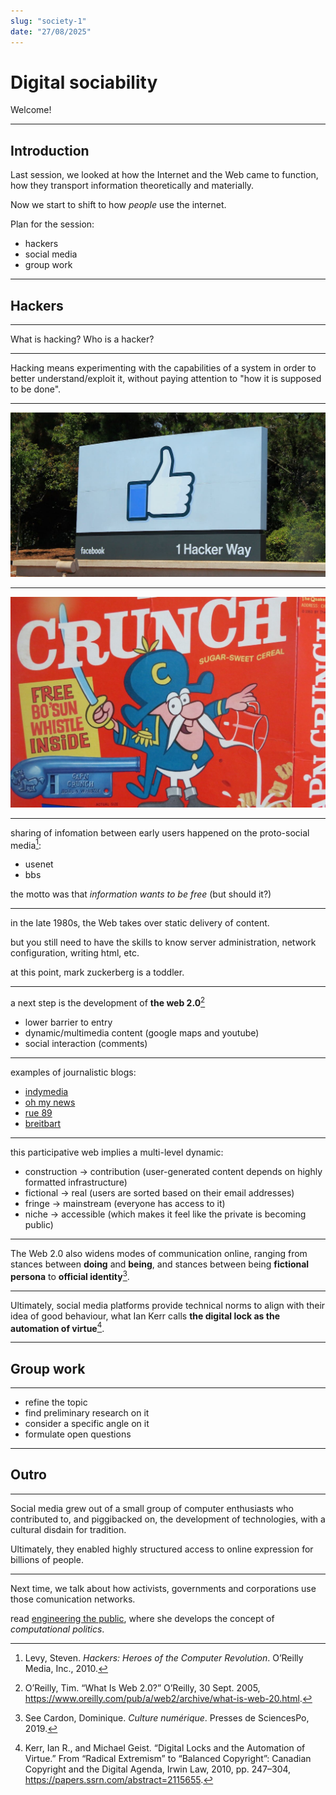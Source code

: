 ```yaml
---
slug: "society-1"
date: "27/08/2025"
---
```


# Digital sociability

Welcome!

---

## Introduction

Last session, we looked at how the Internet and the Web came to function, how they transport information theoretically and materially.

Now we start to shift to how _people_ use the internet.

Plan for the session:

- hackers
- social media
- group work

<!-- The main question of the two upcoming session is: how did we get to the social media we have today? To do that, we will trace back a history of online participation and socialization, starting with hackers and phreakers.

We will then look at how we've translated social performance online. What were the first forms of sociability on the internet, and how did these forms of sociability evolve to form the landscape of 'social media' as we see it today? We'll move through history from hackers to participative web to monolithic social networks.

Then, we will turn to the more classical understanding of political organization, with a particular focus on how digital technologies allow for the emergence of new forms of power structures, and how they reinforce existing means of control. -->

---

## Hackers

---

What is hacking? Who is a hacker?

---

Hacking means experimenting with the capabilities of a system in order to better understand/exploit it, without paying attention to "how it is supposed to be done".

---

![Facebook HQ, 1 Hacker Way](../docs/digital-culture-2019_assets/hackerway.jpeg)

<!-- One hack that facebook did was the [facebook emotional manipulation experiment](https://www.theatlantic.com/technology/archive/2014/06/everything-we-know-about-facebooks-secret-mood-manipulation-experiment/373648/). -->

---

![Cap'n Crunch is the most famous phreaker](../docs/digital-culture-2019_assets/capn-crunch-1964-bosun-whistle-box3.jpg)

<!-- Hackers are preceded by phreakers, such as [Cap'n Crunch](https://classic.esquire.com/secrets-of-the-blue-box/), who exploited telephone lines to bypass the arbitrary fees of the phone company (up until 1982, the Bell System, which owned AT&T, had monopoly over telephone communications in the US). One of those phreakers was Steve Wozniak, the creator of the first Apple computers, see [phone phreaking and the little blue box](https://www.slate.com/articles/technology/the_spectator/2011/10/the_article_that_inspired_steve_jobs_secrets_of_the_little_blue_.html) -->

---

sharing of infomation between early users happened on the proto-social media[^ref-levy]:

- usenet
- bbs

the motto was that _information wants to be free_ (but should it?)

[^ref-levy]: Levy, Steven. _Hackers: Heroes of the Computer Revolution_. O’Reilly Media, Inc., 2010.

<!--

Which is a technical twist on the claim for freedom of speech, coupled with some desire for knowledge. If knowledge is free, anyone can learn, and anyone can become skilled.

These social practices of hacker culture and the associated ethos of closed-source/open-source, proprietary/free software, are closely intertwined with the the means of communication, whether how they created these cultures, and how these cultures created them.

One the one side, you have things like the early communication systems: SSH, BBS, Usenet, IRC, etc. These were designed to allow for interaction between the participants (except for SSH, which allowed multiple people to use the same machine at the same time), and followed the design of a public message board, or a public chat. It took the web sometime to integrate these models of communication to its architecture (the web was originally made to serve static, non-interactable content). The switch towards a more user-friendly web (one with comments, wikis, blog posts, etc.) has led to what is called the __Web 2.0__.

On the other side, the hacker ethos transpired into some of the largest commercial digital products of our times. Products like MySpace, Facebook, AirBnB or Uber stand in the direct tradition of "hacking", and most companies and institutions now organize "hackathons", associating the practice with a sort of brainstorming. The terms disruption, hack, break, find their roots in these communities.

-->

---

in the late 1980s, the Web takes over static delivery of content.

but you still need to have the skills to know server administration, network configuration, writing html, etc.

at this point, mark zuckerberg is a toddler.

<!-- The next step in developing a presence online is the "homepage", where websites looked like [this one](https://phrack.org/issues/7/3#article) -->

---

a next step is the development of __the web 2.0__[^ref-oreilly]

- lower barrier to entry
- dynamic/multimedia content (google maps and youtube)
- social interaction (comments)

[^ref-oreilly]: O’Reilly, Tim. “What Is Web 2.0?” O’Reilly, 30 Sept. 2005, <https://www.oreilly.com/pub/a/web2/archive/what-is-web-20.html>.

<!-- With the Web 2.0, you don't need to know much about computers to be able to publish online. -->

---

examples of journalistic blogs:

- [indymedia](https://indymedia.org/)
- [oh my news](www.ohmynews.com)
- [rue 89](https://www.nouvelobs.com/rue89/)
- [breitbart](https://www.breitbart.com/)

<!-- All of these are _technically_ blogs: they don't need a printing press or a traditional distributor to reach their audiences. Just a single computer is necessary.

Hackers and the hacker ethos laid out the foundation for new and complex phenomena: the participative web, and social media. The switch to the Web 2.0 is then a switch in scale and usability. It becomes easier to edit things live, to set-up complex systems like a blog or a personal page, and to interact with webpages in ways that were either new or previously restricted to non-web systems (e.g. google maps, google drive, etc.). The Web 2.0 became emblematic by the platforms that appeared: MySpace, Wikipedia, YouTube, Facebook et. al.). Anyone can now theoretically say anything to anyone else. Information is free.

One of the first manifestations of these new possibilities is the creation of cultural groups online. With the streamlining of information sharing, and the reduction of friction in user interfaces and user experiences, sub-cultures started to develop (around Second Life, MySpace, Tumblr, etc.), around shared tastes, interests and activities. Exclusively-online cultures, such as MUDs (Multi-User Dungeon), which have been around as early as the 80s are now a possibility, and individuals are no longer restricted by lack of access or geographic remoteness.

This abundance of access has another consequence. It is no longer necessary to ask permission from traditional content-producers (e.g. newspapers) in order to publish and discuss something. Social media (like IndyMedia, Ohmynews, Rue89) were set-up in order to bypass the censorship and barrier to entry in existing dominant media. The result of this lack of moderation isn't always the magical appearance of high-quality content, but rather a complicated intertwining of broad tendencies, existing cultural agendas and economic incentives. 

-->

---

this participative web implies a multi-level dynamic:

- construction -> contribution (user-generated content depends on highly formatted infrastructure)
- fictional -> real (users are sorted based on their email addresses)
- fringe -> mainstream (everyone has access to it)
- niche -> accessible (which makes it feel like the private is becoming public)

<!--

Once all of these technologies are in place, we get what we call "social media". The difference here is that these platforms offer an alternative which switches the focus to the real, identifiable self, and away from the completely fictional personas.

While previous systems (BBS, UseNet, IRC, Wikipedia) are also social networks, the ones we understand by "social network" today are definitely ones that relate to who we are "officially". For example, Facebook and Google are two platforms that have enforced real name policies, and multiple others allow users to be "verified", by establishing a proof of who they are offline, and online.

A social network is therefore a platform in which every user has a personal page, and can interact with other users' personal pages. It is the massification of blogging (doing), combined with the richness of identity building (being).

-->

---

The Web 2.0 also widens modes of communication online, ranging from stances between __doing__ and __being__, and stances between being __fictional persona__ to __official identity__[^ref-cardon].

[^ref-cardon]: See Cardon, Dominique. _Culture numérique_. Presses de SciencesPo, 2019.

<!--

Dominique Cardon has a visual matrix (see context) which maps out the different types of behaviors that can be associated with different locations (platforms). This matrix runs along a DOING <> BEING axis, where doing implies more active contribution and creation of original content, while being implies only (more or less) strategic display of information.

A summary in french can be found here: <https://occitanie-canope.canoprof.fr/eleve/culture-numerique/internet-responsable-enseignants-familles/activities/internet-responsable-enseignants-familles.html>

The development of digital platforms helped create three groups of people which overlapped to significant extents: producers, hackers and consumers. The producers functioned in the very early days in a mode of REAL DOING, that is, their real identities were linked to their actions, which usually resulted in copying, creating or receiving software.

As software became commercialized, and as the difference between (known) professionals and (unknown) amateurs became more clear, hackers started acting within the FICTIONAL DOING, where real identity didn't matter as much. The founder of the Free Software movement, Richard Stallman, was known online by his acronym (RMS) than by his full name.

Hackers and commercial producers then developed a first version of tools which were used for more and more FICTIONAL BEING, along with FICTIONAL DOING. These included blogs, wikis, personal pages and profiles, as well as online game-worlds.

Finally, with the advent of commercial, holistic social media, the tendency pushes even further towards REAL BEING. This doesn't mean that we are all exposed fully all the time, but rather that we acknoweldge that it is no longer the point to project completely fictional personas. Still, if the anonymous actions at some stage of the internet are no longer the reality of the situation, they remain a large inspiration for the internet was and could still be.

-->

---

Ultimately, social media platforms provide technical norms to align with their idea of good behaviour, what Ian Kerr calls __the digital lock as the automation of virtue__[^ref-kerr].

[^ref-kerr]: Kerr, Ian R., and Michael Geist. “Digital Locks and the Automation of Virtue.” From “Radical Extremism” to “Balanced Copyright”: Canadian Copyright and the Digital Agenda, Irwin Law, 2010, pp. 247–304, https://papers.ssrn.com/abstract=2115655.

<!-- For a very radical mode of existing online, see 4chan, and their portrait by MIT on [radical opacity](https://www.technologyreview.com/2010/08/23/200890/radical-opacity/) -->

---

## Group work

---

- refine the topic
- find preliminary research on it
- consider a specific angle on it
- formulate open questions

---

## Outro

---

Social media grew out of a small group of computer enthusiasts who contributed to, and piggibacked on, the development of technologies, with a cultural disdain for tradition.

Ultimately, they enabled highly structured access to online expression for billions of people.

---

Next time, we talk about how activists, governments and corporations use those comunication networks.

read [engineering the public](https://firstmonday.org/ojs/index.php/fm/article/view/4901/4097), where she develops the concept of _computational politics_.
